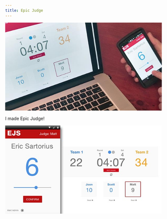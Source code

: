 ```yaml
---
title: Epic Judge
---
```


![Epic Judge](assets/img/work/proj-1/thumb.jpg)

I made Epic Judge!

![Epic Judge](assets/img/work/proj-1/img.jpg)